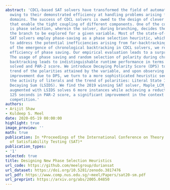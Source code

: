 ```yaml
---
abstract: 'CDCL-based SAT solvers have transformed the field of automated reasoning
  owing to their demonstrated efficiency at handling problems arising from diverse
  domains. The success of CDCL solvers is owed to the design of clever heuristics
  that enable the tight coupling of different components. One of the core components
  is phase selection, wherein the solver, during branching, decides the polarity of
  the branch to be explored for a given variable. Most of the state-of-the-art CDCL
  SAT solvers employ phase-saving as a phase selection heuristic, which was proposed
  to address the potential inefficiencies arising from far-backtracking. In light
  of the emergence of chronological backtracking in CDCL solvers, we re-examine the
  efficiency of phase saving. Our empirical evaluation leads to a surprising conclusion:
  The usage of phase saving and random selection of polarity during chronological
  backtracking leads to indistinguishable runtime performance in terms of instances
  solved and PAR-2 score. We introduce Decaying Polarity Score (DPS) to capture the
  trend of the polarities attained by the variable, and upon observing lack of performance
  improvement due to DPS, we turn to a more sophisticated heuristic seeking to capture
  the activity of literals and the trend of polarities: Literal State Independent
  Decaying Sum (LSIDS). We find the 2019 winning SAT solver, Maple_LCM_Dist_ChronoBTv3,
  augmented with LSIDS solves 6 more instances while achieving a reduction of over
  125 seconds in PAR-2 score, a significant improvement in the context of the SAT
  competition.'
authors:
- Arijit Shaw
- Kuldeep S. Meel
date: 2020-05-19 00:00:00
highlight: true
image_preview: ''
math: true
publication: In *Proceedings of the International Conference on Theory and Applications
  of Satisfiability Testing (SAT)*
publication_types:
- '1'
selected: true
title: Designing New Phase Selection Heuristics
url_code: https://github.com/meelgroup/duriansat
url_dataset: https://doi.org/10.5281/zenodo.3817476
url_pdf: https://www.comp.nus.edu.sg/~meel/Papers/sat20-sm.pdf
url_preprint: https://arxiv.org/abs/2005.04850
---
```


